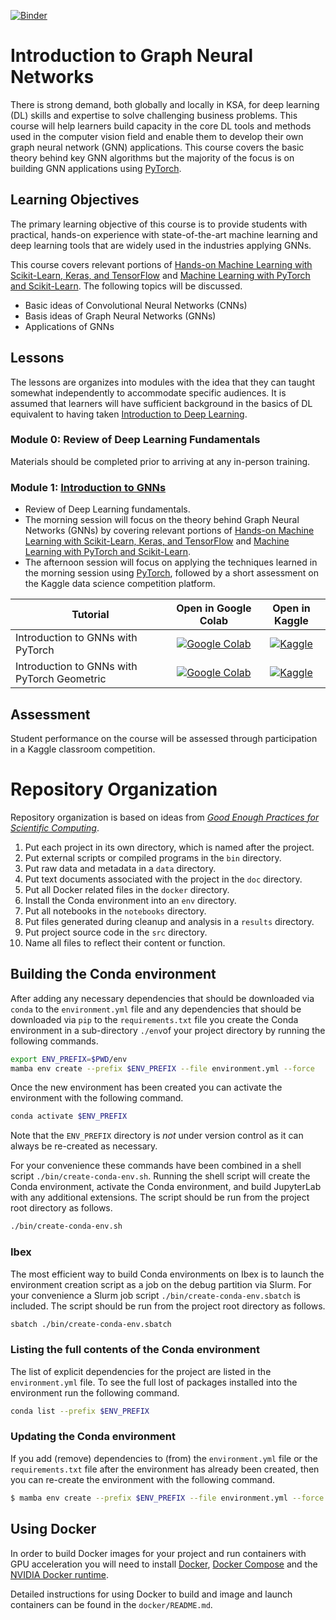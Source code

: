 [![Binder](https://mybinder.org/badge_logo.svg)](https://mybinder.org/v2/gh/KAUST-Academy/introduction-to-graph-neural-networks/HEAD)

# Introduction to Graph Neural Networks

There is strong demand, both globally and locally in KSA, for deep learning (DL) skills and expertise to solve challenging business problems. This course will help learners build capacity in the core DL tools and methods used in the computer vision field and enable them to develop their own graph neural network (GNN) applications. This course covers the basic theory behind key GNN algorithms but the majority of the focus is on building GNN applications using [PyTorch](https://pytorch.org/).

## Learning Objectives

The primary learning objective of this course is to provide students with practical, hands-on experience with state-of-the-art machine learning and deep learning tools that are widely used in the industries applying GNNs.

This course covers relevant portions of [Hands-on Machine Learning with Scikit-Learn, Keras, and TensorFlow](https://www.oreilly.com/library/view/hands-on-machine-learning/9781492032632/) and [Machine Learning with PyTorch and Scikit-Learn](https://www.packtpub.com/product/machine-learning-with-pytorch-and-scikit-learn/9781801819312). The following topics will be discussed.

* Basic ideas of Convolutional Neural Networks (CNNs)
* Basis ideas of Graph Neural Networks (GNNs)
* Applications of GNNs

## Lessons

The lessons are organizes into modules with the idea that they can taught somewhat independently to accommodate specific audiences. It is assumed that learners will have sufficient background in the basics of DL equivalent to having taken [Introduction to Deep Learning](https://github.com/KAUST-Academy/introduction-to-deep-learning).

### Module 0: Review of Deep Learning Fundamentals

Materials should be completed prior to arriving at any in-person training.

### Module 1: [Introduction to GNNs](https://kaust-my.sharepoint.com/:p:/g/personal/pughdr_kaust_edu_sa/EUFMLrIgoptFk3iG0IJOwsUBFMjEmqldB5WnEqZwUilKmg?e=JZF5ST)

* Review of Deep Learning fundamentals.  
* The morning session will focus on the theory behind Graph Neural Networks (GNNs) by covering relevant portions of [Hands-on Machine Learning with Scikit-Learn, Keras, and TensorFlow](https://www.oreilly.com/library/view/hands-on-machine-learning/9781492032632/) and [Machine Learning with PyTorch and Scikit-Learn](https://www.packtpub.com/product/machine-learning-with-pytorch-and-scikit-learn/9781801819312).    
* The afternoon session will focus on applying the techniques learned in the morning session using [PyTorch](https://pytorch.org/), followed by a short assessment on the Kaggle data science competition platform.

| **Tutorial** | **Open in Google Colab** | **Open in Kaggle** |
|--------------|:------------------------:|:------------------:|
| Introduction to GNNs with PyTorch | [![Google Colab](https://colab.research.google.com/assets/colab-badge.svg)](https://colab.research.google.com/github/KAUST-Academy/introduction-to-deep-learning/blob/master/notebooks/04a-intro-to-graph-neural-networks-with-pytorch.ipynb) | [![Kaggle](https://kaggle.com/static/images/open-in-kaggle.svg)](https://kaggle.com/kernels/welcome?src=https://github.com/KAUST-Academy/introduction-to-deep-learning/blob/master/notebooks/04a-intro-to-graph-neural-networks-with-pytorch.ipynb) | 
| Introduction to GNNs with PyTorch Geometric | [![Google Colab](https://colab.research.google.com/assets/colab-badge.svg)](https://colab.research.google.com/github/KAUST-Academy/introduction-to-deep-learning/blob/master/notebooks/04b-intro-to-graph-neural-networks-with-pytorch-geometric.ipynb) | [![Kaggle](https://kaggle.com/static/images/open-in-kaggle.svg)](https://kaggle.com/kernels/welcome?src=https://github.com/KAUST-Academy/introduction-to-deep-learning/blob/master/notebooks/04b-intro-to-graph-neural-networks-with-pytorch-geometric.ipynb) | 

## Assessment

Student performance on the course will be assessed through participation in a Kaggle classroom competition. 

# Repository Organization

Repository organization is based on ideas from [_Good Enough Practices for Scientific Computing_](https://journals.plos.org/ploscompbiol/article?id=10.1371/journal.pcbi.1005510).

1. Put each project in its own directory, which is named after the project.
2. Put external scripts or compiled programs in the `bin` directory.
3. Put raw data and metadata in a `data` directory.
4. Put text documents associated with the project in the `doc` directory.
5. Put all Docker related files in the `docker` directory.
6. Install the Conda environment into an `env` directory. 
7. Put all notebooks in the `notebooks` directory.
8. Put files generated during cleanup and analysis in a `results` directory.
9. Put project source code in the `src` directory.
10. Name all files to reflect their content or function.

## Building the Conda environment

After adding any necessary dependencies that should be downloaded via `conda` to the 
`environment.yml` file and any dependencies that should be downloaded via `pip` to the 
`requirements.txt` file you create the Conda environment in a sub-directory `./env`of your project 
directory by running the following commands.

```bash
export ENV_PREFIX=$PWD/env
mamba env create --prefix $ENV_PREFIX --file environment.yml --force
```

Once the new environment has been created you can activate the environment with the following 
command.

```bash
conda activate $ENV_PREFIX
```

Note that the `ENV_PREFIX` directory is *not* under version control as it can always be re-created as 
necessary.

For your convenience these commands have been combined in a shell script `./bin/create-conda-env.sh`. 
Running the shell script will create the Conda environment, activate the Conda environment, and build 
JupyterLab with any additional extensions. The script should be run from the project root directory 
as follows. 

```bash
./bin/create-conda-env.sh
```

### Ibex

The most efficient way to build Conda environments on Ibex is to launch the environment creation script 
as a job on the debug partition via Slurm. For your convenience a Slurm job script 
`./bin/create-conda-env.sbatch` is included. The script should be run from the project root directory 
as follows.

```bash
sbatch ./bin/create-conda-env.sbatch
```

### Listing the full contents of the Conda environment

The list of explicit dependencies for the project are listed in the `environment.yml` file. To see 
the full lost of packages installed into the environment run the following command.

```bash
conda list --prefix $ENV_PREFIX
```

### Updating the Conda environment

If you add (remove) dependencies to (from) the `environment.yml` file or the `requirements.txt` file 
after the environment has already been created, then you can re-create the environment with the 
following command.

```bash
$ mamba env create --prefix $ENV_PREFIX --file environment.yml --force
```

## Using Docker

In order to build Docker images for your project and run containers with GPU acceleration you will 
need to install 
[Docker](https://docs.docker.com/install/linux/docker-ce/ubuntu/), 
[Docker Compose](https://docs.docker.com/compose/install/) and the 
[NVIDIA Docker runtime](https://github.com/NVIDIA/nvidia-docker).

Detailed instructions for using Docker to build and image and launch containers can be found in 
the `docker/README.md`.

